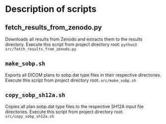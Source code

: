 # Description of scripts

## fetch_results_from_zenodo.py
Downloads all results from Zenodo and extracts them to the results directory.
Execute this script from project directory root:
`python3 src/fetch_results_from_zenodo.py`

## `make_sobp.sh`
Exports all DICOM plans to sobp.dat type files in their respective directories.
Execute this script from project directory root.
`src/make_sobp.sh`


## `copy_sobp_sh12a.sh`
Copies all plan sobp.dat type files to the respective SH12A input file directories.
Execute this script from project directory root.
`src/copy_sobp_sh12a.sh`
